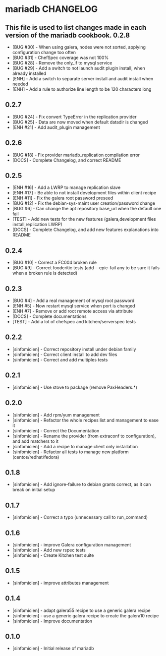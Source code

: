 mariadb CHANGELOG
=================

This file is used to list changes made in each version of the mariadb cookbook.
0.2.8
-----
- [BUG #30] - When using galera, nodes were not sorted, applying configuration change too often
- [BUG #31] - ChefSpec coverage was not 100%
- [BUG #28] - Remove the only_if to mysql service
- [BUG #29] - Add a switch to not launch audit plugin install, when already installed
- [ENH] - Add a switch to separate server install and audit install when needed
- [ENH] - Add a rule to authorize line length to be 120 characters long

0.2.7
-----
- [BUG #24] - Fix convert TypeError in the replication provider
- [BUG #25] - Data are now moved when default datadir is changed
- [ENH #21] - Add audit_plugin management

0.2.6
-----
- [BUG #18] - Fix provider mariadb_replication compilation error
- [DOCS] - Complete Changelog, and correct README

0.2.5
-----
- [ENH #16] - Add a LWRP to manage replication slave
- [ENH #17] - Be able to not install development files within client recipe
- [ENH #11] - Fix the galera root password preseed
- [BUG #12] - Fix the debian-sys-maint user creation/password change
- [BUG #6] - Can change the apt repository base_url when the default one fail
- [TEST] - Add new tests for the new features (galera,development files install,replication LWRP)
- [DOCS] - Complete Changelog, and add new features explanations into README

0.2.4
-----
- [BUG #10] - Correct a FC004 broken rule
- [BUG #9] - Correct foodcritic tests (add --epic-fail any to be sure it fails when a broken rule is detected)

0.2.3
-----
- [BUG #4] - Add a real management of mysql root password
- [ENH #5] - Now restart mysql service when port is changed
- [ENH #7] - Remove or add root remote access via attribute
- [DOCS] - Complete documentations
- [TEST] - Add a lot of chefspec and kitchen/serverspec tests

0.2.2
-----
- [sinfomicien] - Correct repository install under debian family
- [sinfomicien] - Correct client install to add dev files
- [sinfomicien] - Correct and add multiples tests

0.2.1
-----
- [sinfomicien] - Use stove to package (remove PaxHeaders.*)

0.2.0
-----
- [sinfomicien] -  Add rpm/yum management
- [sinfomicien] -  Refactor the whole recipes list and management to ease it
- [sinfomicien] -  Correct the Documentation
- [sinfomicien] -  Rename the provider (from extraconf to configuration), and add matchers to it
- [sinfomicien] -  Add a recipe to manage client only installation
- [sinfomicien] -  Refactor all tests to manage new platform (centos/redhat/fedora)

0.1.8
-----
- [sinfomicien] -  Add ignore-failure to debian grants correct, as it can break on initial setup

0.1.7
-----
- [sinfomicien] -  Correct a typo (unnecessary call to run_command)

0.1.6
-----
- [sinfomicien] -  improve Galera configuration management
- [sinfomicien] -  Add new rspec tests
- [sinfomicien] -  Create Kitchen test suite

0.1.5
-----
- [sinfomicien] -  improve attributes management

0.1.4
-----
- [sinfomicien] - adapt galera55 recipe to use a generic galera recipe
- [sinfomicien] - use a generic galera recipe to create the galera10 recipe
- [sinfomicien] - Improve documentation 


0.1.0
-----
- [sinfomicien] - Initial release of mariadb
